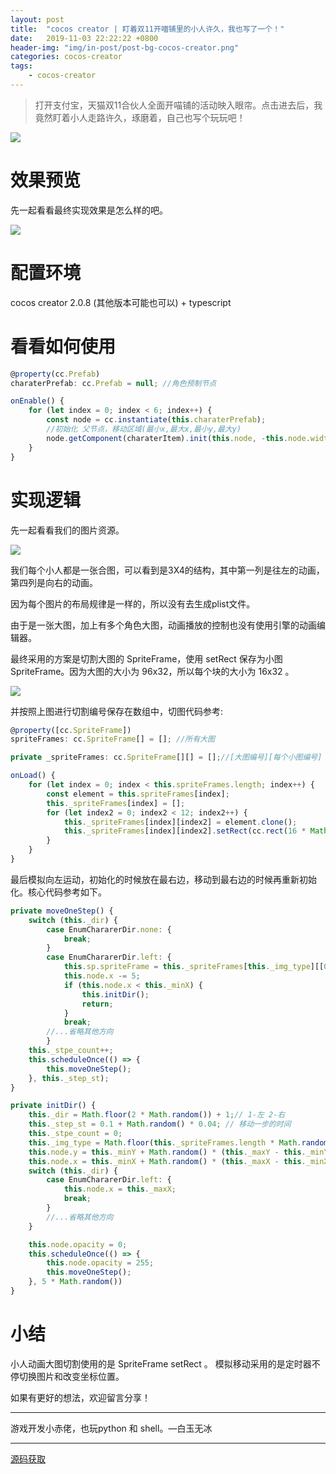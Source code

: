 ```yaml
---
layout: post
title:  "cocos creator | 盯着双11开喵铺里的小人许久，我也写了一个！"
date:   2019-11-03 22:22:22 +0800
header-img: "img/in-post/post-bg-cocos-creator.png"
categories: cocos-creator
tags:
    - cocos-creator
---
```

> 打开支付宝，天猫双11合伙人全面开喵铺的活动映入眼帘。点击进去后，我竟然盯着小人走路许久，琢磨着，自己也写个玩玩吧！  

![](/img/in-post/201911/2019-11-02-bg.png)  

# 效果预览

先一起看看最终实现效果是怎么样的吧。  

![](/img/in-post/201911/2019-11-02-result.gif)


# 配置环境

cocos creator 2.0.8 (其他版本可能也可以) + typescript  

# 看看如何使用
```ts
@property(cc.Prefab)
charaterPrefab: cc.Prefab = null; //角色预制节点

onEnable() {
    for (let index = 0; index < 6; index++) {
        const node = cc.instantiate(this.charaterPrefab);
        //初始化 父节点，移动区域(最小x,最大x,最小y,最大y)
        node.getComponent(charaterItem).init(this.node, -this.node.width * 0.6, this.node.width * 0.6, -this.node.height * 0.1, this.node.height * 0.1);
    }
}
```

# 实现逻辑

先一起看看我们的图片资源。  

![](/img/in-post/201911/2019-11-02-img.png)  


我们每个小人都是一张合图，可以看到是3X4的结构，其中第一列是往左的动画，第四列是向右的动画。  

因为每个图片的布局规律是一样的，所以没有去生成plist文件。  

由于是一张大图，加上有多个角色大图，动画播放的控制也没有使用引擎的动画编辑器。  

最终采用的方案是切割大图的 SpriteFrame，使用 setRect 保存为小图 SpriteFrame。因为大图的大小为 96x32，所以每个块的大小为 16x32 。  

![](/img/in-post/201911/2019-11-02-count.png)  

并按照上图进行切割编号保存在数组中，切图代码参考:  
```ts
@property([cc.SpriteFrame])
spriteFrames: cc.SpriteFrame[] = []; //所有大图

private _spriteFrames: cc.SpriteFrame[][] = [];//[大图编号][每个小图编号]

onLoad() {
    for (let index = 0; index < this.spriteFrames.length; index++) {
        const element = this.spriteFrames[index];
        this._spriteFrames[index] = [];
        for (let index2 = 0; index2 < 12; index2++) {
            this._spriteFrames[index][index2] = element.clone();
            this._spriteFrames[index][index2].setRect(cc.rect(16 * Math.floor(index2 / 3), 32 * (index2 % 3), 16, 32));
        }
    }
}
```

最后模拟向左运动，初始化的时候放在最右边，移动到最右边的时候再重新初始化。核心代码参考如下。  

```ts
private moveOneStep() {
    switch (this._dir) {
        case EnumChararerDir.none: {
            break;
        }
        case EnumChararerDir.left: {
            this.sp.spriteFrame = this._spriteFrames[this._img_type][[0, 1, 0, 2][this._stpe_count % 4]];
            this.node.x -= 5;
            if (this.node.x < this._minX) {
                this.initDir();
                return;
            }
            break;
        //...省略其他方向
        }
    this._stpe_count++;
    this.scheduleOnce(() => {
        this.moveOneStep();
    }, this._step_st);
}

private initDir() {
    this._dir = Math.floor(2 * Math.random()) + 1;// 1-左 2-右
    this._step_st = 0.1 + Math.random() * 0.04; // 移动一步的时间
    this._stpe_count = 0;
    this._img_type = Math.floor(this._spriteFrames.length * Math.random()); // 随机一个角色
    this.node.y = this._minY + Math.random() * (this._maxY - this._minY);
    this.node.x = this._minX + Math.random() * (this._maxX - this._minX);
    switch (this._dir) {
        case EnumChararerDir.left: {
            this.node.x = this._maxX;
            break;
        }
        //...省略其他方向
    }

    this.node.opacity = 0;
    this.scheduleOnce(() => {
        this.node.opacity = 255;
        this.moveOneStep();
    }, 5 * Math.random())
}
```

# 小结

小人动画大图切割使用的是 SpriteFrame setRect 。 模拟移动采用的是定时器不停切换图片和改变坐标位置。  

如果有更好的想法，欢迎留言分享！  

--- 

游戏开发小赤佬，也玩python 和 shell。—白玉无冰  

---

[源码获取](https://mp.weixin.qq.com/s/DiB031FORp2JNmWXTdVzmw)  